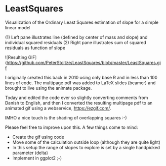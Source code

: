 # LeastSquares
Visualization of the Ordinary Least Squares estimation of slope for a simple linear model

(1) Left pane illustrates line (defined by center of mass and slope) and individual squared residuals
(2) Right pane illustrates sum of squared residuals as function of slope

![Resulting GIF](https://github.com/PeterStoltze/LeastSquares/blob/master/LeastSquares.gif

I originally created this back in 2010 using only base R and in less than 100 lines of code. The multipage pdf was added to LaTeX slides (beamer) and brought to live using the animate package.

Today and edited the code ever so slightly converting comments from Danish to English, and then I converted the resulting multipage pdf to an animated gif using a webservice, https://ezgif.com/.

IMHO a nice touch is the shading of overlapping squares :-)

Please feel free to improve upon this. A few things come to mind:
* Create the gif using code
* Move some of the calculation outside loop (although they are quite light)
* In this setup the range of slopes to explore is set by a single handpicked parameter (delta)
* Implement in ggplot2 ;-)

